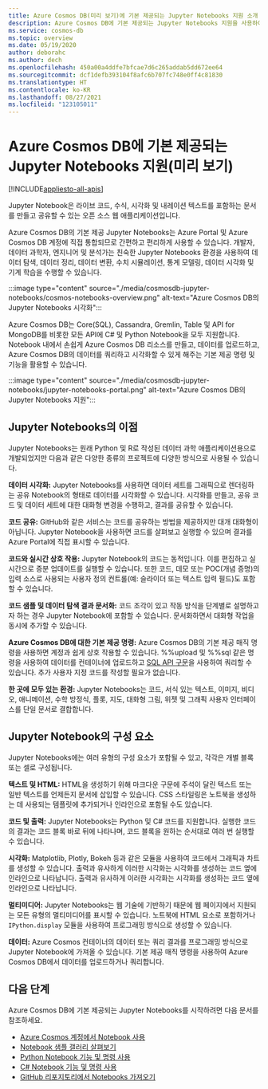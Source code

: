 ```yaml
---
title: Azure Cosmos DB(미리 보기)에 기본 제공되는 Jupyter Notebooks 지원 소개
description: Azure Cosmos DB에 기본 제공되는 Jupyter Notebooks 지원을 사용하여 대화형으로 쿼리를 실행하는 방법을 알아봅니다.
ms.service: cosmos-db
ms.topic: overview
ms.date: 05/19/2020
author: deborahc
ms.author: dech
ms.openlocfilehash: 450a00a4ddfe7bfcae7d6c265addab5dd672ee64
ms.sourcegitcommit: dcf1defb393104f8afc6b707fc748e0ff4c81830
ms.translationtype: HT
ms.contentlocale: ko-KR
ms.lasthandoff: 08/27/2021
ms.locfileid: "123105011"
---
```

# <a name="built-in-jupyter-notebooks-support-in-azure-cosmos-db-preview"></a>Azure Cosmos DB에 기본 제공되는 Jupyter Notebooks 지원(미리 보기)
[!INCLUDE[appliesto-all-apis](includes/appliesto-all-apis.md)]

Jupyter Notebook은 라이브 코드, 수식, 시각화 및 내레이션 텍스트를 포함하는 문서를 만들고 공유할 수 있는 오픈 소스 웹 애플리케이션입니다. 

Azure Cosmos DB의 기본 제공 Jupyter Notebooks는 Azure Portal 및 Azure Cosmos DB 계정에 직접 통합되므로 간편하고 편리하게 사용할 수 있습니다. 개발자, 데이터 과학자, 엔지니어 및 분석가는 친숙한 Jupyter Notebooks 환경을 사용하여 데이터 탐색, 데이터 정리, 데이터 변환, 수치 시뮬레이션, 통계 모델링, 데이터 시각화 및 기계 학습을 수행할 수 있습니다.

:::image type="content" source="./media/cosmosdb-jupyter-notebooks/cosmos-notebooks-overview.png" alt-text="Azure Cosmos DB의 Jupyter Notebooks 시각화":::

Azure Cosmos DB는 Core(SQL), Cassandra, Gremlin, Table 및 API for MongoDB를 비롯한 모든 API에 C# 및 Python Notebook을 모두 지원합니다. Notebook 내에서 손쉽게 Azure Cosmos DB 리소스를 만들고, 데이터를 업로드하고, Azure Cosmos DB의 데이터를 쿼리하고 시각화할 수 있게 해주는 기본 제공 명령 및 기능을 활용할 수 있습니다. 

:::image type="content" source="./media/cosmosdb-jupyter-notebooks/jupyter-notebooks-portal.png" alt-text="Azure Cosmos DB의 Jupyter Notebooks 지원":::

## <a name="benefits-of-jupyter-notebooks"></a>Jupyter Notebooks의 이점

Jupyter Notebooks는 원래 Python 및 R로 작성된 데이터 과학 애플리케이션용으로 개발되었지만 다음과 같은 다양한 종류의 프로젝트에 다양한 방식으로 사용될 수 있습니다.

**데이터 시각화:** Jupyter Notebooks를 사용하면 데이터 세트를 그래픽으로 렌더링하는 공유 Notebook의 형태로 데이터를 시각화할 수 있습니다. 시각화를 만들고, 공유 코드 및 데이터 세트에 대한 대화형 변경을 수행하고, 결과를 공유할 수 있습니다.

**코드 공유:** GitHub와 같은 서비스는 코드를 공유하는 방법을 제공하지만 대개 대화형이 아닙니다. Jupyter Notebook을 사용하면 코드를 살펴보고 실행할 수 있으며 결과를 Azure Portal에 직접 표시할 수 있습니다.

**코드와 실시간 상호 작용:** Jupyter Notebook의 코드는 동적입니다. 이를 편집하고 실시간으로 증분 업데이트를 실행할 수 있습니다. 또한 코드, 데모 또는 POC(개념 증명)의 입력 소스로 사용되는 사용자 정의 컨트롤(예: 슬라이더 또는 텍스트 입력 필드)도 포함할 수 있습니다.

**코드 샘플 및 데이터 탐색 결과 문서화:** 코드 조각이 있고 작동 방식을 단계별로 설명하고자 하는 경우 Jupyter Notebook에 포함할 수 있습니다. 문서화하면서 대화형 작업을 동시에 추가할 수 있습니다.

**Azure Cosmos DB에 대한 기본 제공 명령:** Azure Cosmos DB의 기본 제공 매직 명령을 사용하면 계정과 쉽게 상호 작용할 수 있습니다. %%upload 및 %%sql 같은 명령을 사용하여 데이터를 컨테이너에 업로드하고 [SQL API 구문](sql-query-getting-started.md)을 사용하여 쿼리할 수 있습니다. 추가 사용자 지정 코드를 작성할 필요가 없습니다.

**한 곳에 모두 있는 환경:** Jupyter Notebooks는 코드, 서식 있는 텍스트, 이미지, 비디오, 애니메이션, 수학 방정식, 플롯, 지도, 대화형 그림, 위젯 및 그래픽 사용자 인터페이스를 단일 문서로 결합합니다.

## <a name="components-of-a-jupyter-notebook"></a>Jupyter Notebook의 구성 요소

Jupyter Notebooks에는 여러 유형의 구성 요소가 포함될 수 있고, 각각은 개별 블록 또는 셀로 구성됩니다.

**텍스트 및 HTML:** HTML을 생성하기 위해 마크다운 구문에 주석이 달린 텍스트 또는 일반 텍스트를 언제든지 문서에 삽입할 수 있습니다. CSS 스타일링은 노트북을 생성하는 데 사용되는 템플릿에 추가되거나 인라인으로 포함될 수도 있습니다.

**코드 및 출력:** Jupyter Notebooks는 Python 및 C# 코드를 지원합니다. 실행한 코드의 결과는 코드 블록 바로 뒤에 나타나며, 코드 블록을 원하는 순서대로 여러 번 실행할 수 있습니다.

**시각화:** Matplotlib, Plotly, Bokeh 등과 같은 모듈을 사용하여 코드에서 그래픽과 차트를 생성할 수 있습니다. 출력과 유사하게 이러한 시각화는 시각화를 생성하는 코드 옆에 인라인으로 나타납니다. 출력과 유사하게 이러한 시각화는 시각화를 생성하는 코드 옆에 인라인으로 나타납니다.

**멀티미디어:** Jupyter Notebooks는 웹 기술에 기반하기 때문에 웹 페이지에서 지원되는 모든 유형의 멀티미디어를 표시할 수 있습니다. 노트북에 HTML 요소로 포함하거나 `IPython.display` 모듈을 사용하여 프로그래밍 방식으로 생성할 수 있습니다.

**데이터:** Azure Cosmos 컨테이너의 데이터 또는 쿼리 결과를 프로그래밍 방식으로 Jupyter Notebook에 가져올 수 있습니다. 기본 제공 매직 명령을 사용하여 Azure Cosmos DB에서 데이터를 업로드하거나 쿼리합니다. 

## <a name="next-steps"></a>다음 단계

Azure Cosmos DB에 기본 제공되는 Jupyter Notebooks를 시작하려면 다음 문서를 참조하세요.

* [Azure Cosmos 계정에서 Notebook 사용](enable-notebooks.md)
* [Notebook 샘플 갤러리 살펴보기](https://cosmos.azure.com/gallery.html)
* [Python Notebook 기능 및 명령 사용](use-python-notebook-features-and-commands.md)
* [C# Notebook 기능 및 명령 사용](use-csharp-notebook-features-and-commands.md)
* [GitHub 리포지토리에서 Notebooks 가져오기](sql/import-github-notebooks.md)